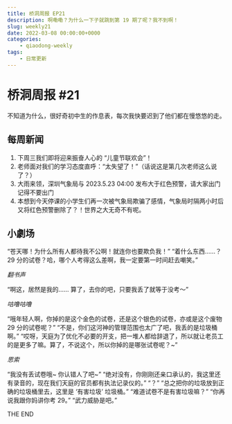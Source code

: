 ```yaml
---
title: 桥洞周报 EP21
description: 啊嘞嘞？为什么一下子就跳到第 19 期了呢？我不到啊！
slug: weekly21
date: 2022-03-08 00:00:00+0000
categories:
    - qiaodong-weekly
tags:
    - 日常更新
---
```


# 桥洞周报 #21

不知道为什么，很好奇初中生的作息表，每次我快要迟到了他们都在慢悠悠的走。

## 每周新闻

1. 下周三我们即将迎来振奋人心的 “儿童节联欢会”！
2. 老师面对我们的学习态度直呼：“太失望了！”（话说这是第几次老师这么说了？）
3. 大雨来领，深圳气象局与 2023.5.23 04:00 发布大于红色预警，请大家出门记得不要出门
4. 本想到今天停课的小学生们再一次被气象局欺骗了感情，气象局时隔两小时后又将红色预警删除了？！世界之大无奇不有呢。

## 小劇场

“苍天哪！为什么所有人都待我不公啊！就连你也要欺负我！”
“着什么东西……？29 分的试卷？哈，哪个人考得这么差啊，我一定要第一时间赶去嘲笑。”

*翻书声*

“啊这，居然是我的…… 算了，去你的吧，只要我丢了就等于没考～”

*咕噜咕噜*

“哦年轻人啊，你掉的是这个金色的试卷，还是这个银色的试卷，亦或是这个废物 29 分的试卷呢？”
“不是，你们这河神的管理范围也太广了吧，我丢的是垃圾桶啊。”
“哎呀，天庭为了优化不必要的开支，把一堆人都给辞退了，所以就让老员工的是更多了嘛。算了，不说这个，所以你掉的是哪张试卷呢？~”

*思索*

“我没有丢试卷哦~ 你认错人了吧~”
“绝对没有，你刚刚还亲口承认的，我这里还有录音的，现在我们天庭的官员都有执法记录仪的。”
“？”
“总之把你的垃圾放到正确的垃圾桶里去，这里是 ‘有害垃圾’ 垃圾桶。”
“难道试卷不是有害垃圾嘛？”
“你再说我跟你妈讲你考 29。”
“武力威胁是吧。”

THE END